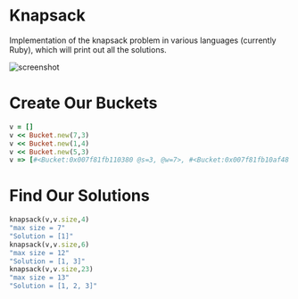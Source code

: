 Knapsack
========

Implementation of the knapsack problem in various languages (currently Ruby), which will print out all the solutions.


![screenshot](http://image.made-in-china.com/4f0j00NvPaQEmnbpcW/Knapsack.jpg)

Create Our Buckets
==================

```Ruby
v = []  
v << Bucket.new(7,3) 
v << Bucket.new(1,4) 
v << Bucket.new(5,3)
v => [#<Bucket:0x007f81fb110380 @s=3, @w=7>, #<Bucket:0x007f81fb10af48 @s=4, @w=1>, #<Bucket:0x007f81fb1054d0 @s=3, @w=5>]
```

Find Our Solutions
==================
```Ruby
knapsack(v,v.size,4)
"max size = 7"
"Solution = [1]"
knapsack(v,v.size,6)
"max size = 12"
"Solution = [1, 3]"
knapsack(v,v.size,23)
"max size = 13"
"Solution = [1, 2, 3]"
```

